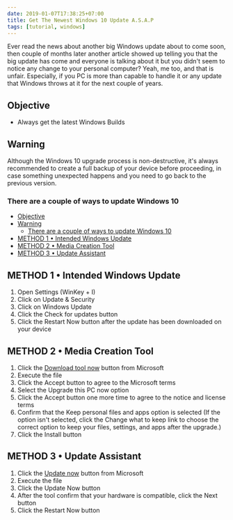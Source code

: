 ```yaml
---
date: 2019-01-07T17:38:25+07:00
title: Get The Newest Windows 10 Update A.S.A.P
tags: [tutorial, windows]
---
```


Ever read the news about another big Windows update about to come soon, then couple of months later another article showed up telling you that the big update has come and everyone is talking about it but you didn't seem to notice any change to your personal computer? Yeah, me too, and that is unfair. Especially, if you PC is more than capable to handle it or any update that Windows throws at it for the next couple of years.

## Objective

- Always get the latest Windows Builds

<!-- content -->

## Warning

Although the Windows 10 upgrade process is non-destructive, it's always recommended to create a full backup of your device before proceeding, in case something unexpected happens and you need to go back to the previous version.

### There are a couple of ways to update Windows 10

- [Objective](#objective)
- [Warning](#warning)
  - [There are a couple of ways to update Windows 10](#there-are-a-couple-of-ways-to-update-windows-10)
- [METHOD 1 • Intended Windows Update](#method-1--intended-windows-update)
- [METHOD 2 • Media Creation Tool](#method-2--media-creation-tool)
- [METHOD 3 • Update Assistant](#method-3--update-assistant)

## METHOD 1 &bull; Intended Windows Update

1. Open Settings (WinKey + I)
2. Click on Update & Security
3. Click on Windows Update
4. Click the Check for updates button
5. Click the Restart Now button after the update has been downloaded on your device

## METHOD 2 &bull; Media Creation Tool

1. Click the [Download tool now](https://www.microsoft.com/en-us/software-download/windows10) button from Microsoft
2. Execute the file
3. Click the Accept button to agree to the Microsoft terms
4. Select the Upgrade this PC now option
5. Click the Accept button one more time to agree to the notice and license terms
6. Confirm that the Keep personal files and apps option is selected (If the option isn't selected, click the Change what to keep link to choose the correct option to keep your files, settings, and apps after the upgrade.)
7. Click the Install button

## METHOD 3 &bull; Update Assistant

1. Click the [Update now](https://www.microsoft.com/en-us/software-download/windows10) button from Microsoft
2. Execute the file
3. Click the Update Now button
4. After the tool confirm that your hardware is compatible, click the Next button
5. Click the Restart Now button
